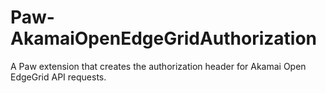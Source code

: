 # Paw-AkamaiOpenEdgeGridAuthorization
A Paw extension that creates the authorization header for Akamai Open EdgeGrid API requests.
